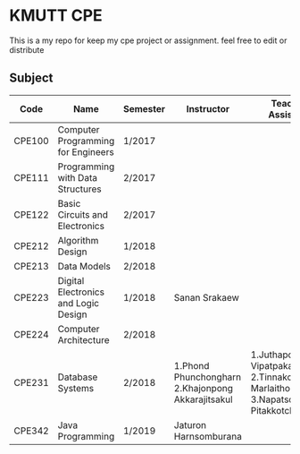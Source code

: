 # KMUTT CPE
This is a my repo for keep my cpe project or assignment. feel free to edit or distribute

## Subject
| Code   | Name                                 | Semester | Instructor                                        | Teacher Assistant                                                                |
| ------ | ------------------------------------ | -------- | ------------------------------------------------- | -------------------------------------------------------------------------------- |
| CPE100 | Computer Programming for Engineers   | 1/2017   |
| CPE111 | Programming with Data Structures     | 2/2017   |
| CPE122 | Basic Circuits and Electronics       | 2/2017   |
| CPE212 | Algorithm Design                     | 1/2018   |                                                   |                                                                                  |
| CPE213 | Data Models                          | 2/2018   |                                                   |
| CPE223 | Digital Electronics and Logic Design | 1/2018   | Sanan Srakaew                                     |
| CPE224 | Computer Architecture                | 2/2018   |                                                   |
| CPE231 | Database Systems                     | 2/2018   | 1.Phond Phunchongharn 2.Khajonpong Akkarajitsakul | 1.Juthaporn Vipatpakapaiboon 2.Tinnakorn Marlaithong 3.Napatsorn Pitakkotchakorn |
| CPE342 | Java Programming                     | 1/2019   | Jaturon Harnsomburana                             |
